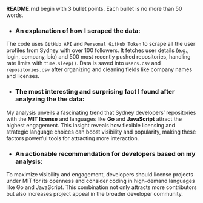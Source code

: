 **README.md** begin with 3 bullet points. Each bullet is no more than 50 words.

- ### An explanation of how I scraped the data: ###
The code uses `GitHub API` and `Personal GitHub Token` to scrape all the user profiles from Sydney with over 100 followers. It fetches user details (e.g., login, company, bio) and 500 most recently pushed repositories, handling rate limits with `time.sleep()`. Data is saved into `users.csv` and `repositories.csv` after organizing and cleaning fields like company names and licenses.
   
- ### The most interesting and surprising fact I found after analyzing the the data: ###
My analysis unveils a fascinating trend that Sydney developers’ repositories with the **MIT license** and languages like **Go** and **JavaScript** attract the highest engagement. This insight reveals how flexible licensing and strategic language choices can boost visibility and popularity, making these factors powerful tools for attracting more interaction.
   
- ### An actionable recommendation for developers based on my analysis: ###
To maximize visibility and engagement, developers should license projects under MIT for its openness and consider coding in high-demand languages like Go and JavaScript. This combination not only attracts more contributors but also increases project appeal in the broader developer community.
